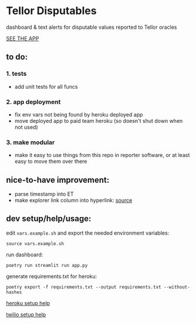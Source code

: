 # Tellor Disputables
dashboard & text alerts for disputable values reported to Tellor oracles

[SEE THE APP](https://tellor-disputables.herokuapp.com/)

## to do:

### 1. tests
- add unit tests for all funcs

### 2. app deployment
- fix env vars not being found by heroku deployed app
- move deployed app to paid team heroku (so doesn't shut down when not used)

### 3. make modular
- make it easy to use things from this repo in reporter software, or at least easy to move them over there

## nice-to-have improvement:
- parse timestamp into ET
- make explorer link column into hyperlink: [source](https://discuss.streamlit.io/t/make-streamlit-table-results-hyperlinks-or-add-radio-buttons-to-table/7883)


## dev setup/help/usage:
edit `vars.example.sh` and export the needed environment variables:
```
source vars.example.sh
```
run dashboard:
```
poetry run streamlit run app.py
```
generate requirements.txt for heroku:
```
poetry export -f requirements.txt --output requirements.txt --without-hashes
```
[heroku setup help](https://towardsdatascience.com/quickly-build-and-deploy-an-application-with-streamlit-988ca08c7e83)

[twilio setup help](https://www.twilio.com/docs/sms/quickstart/python)

